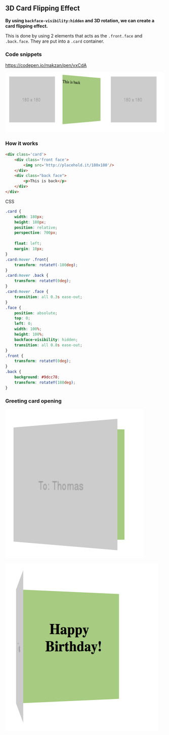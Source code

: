 ## 3D Card Flipping Effect

**By using `backface-visibility:hidden` and 3D rotation, we can create a card flipping effect.**

This is done by using 2 elements that acts as the `.front.face` and `.back.face`. They are put into a `.card` container.

### Code snippets

https://codepen.io/makzan/pen/vxCdA

![](./images/card-flipping.png)


### How it works

```html
<div class='card'>
    <div class='front face'>
        <img src='http://placehold.it/180x180'/>
    </div>
    <div class="back face">
        <p>This is back</p>
    </div>
</div>
```

CSS

```css
.card {
    width: 180px;
    height: 180px;
    position: relative;
    perspective: 700px;
    
    float: left;
    margin: 10px;
}
.card:hover .front{
    transform: rotateY(-180deg);  
}
.card:hover .back {
    transform: rotateY(0deg);  
}
.card:hover .face {
    transition: all 0.3s ease-out;
}
.face {
    position: absolute;
    top: 0;
    left: 0;
    width: 100%;
    height: 100%;
    backface-visibility: hidden; 
    transition: all 0.8s ease-out;
}
.front {
    transform: rotateY(0deg);
}
.back {
    background: #9dcc78;
    transform: rotateY(180deg);
}
```


### Greeting card opening

![](./images/greeting-card-opening.png)

![](./images/greeting-card.png)